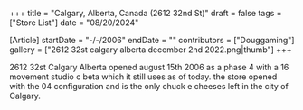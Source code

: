 +++
title = "Calgary, Alberta, Canada (2612 32nd St)"
draft = false
tags = ["Store List"]
date = "08/20/2024"

[Article]
startDate = "-/-/2006"
endDate = ""
contributors = ["Douggaming"]
gallery = ["2612 32st calgary alberta december 2nd 2022.png|thumb"]
+++

2612 32st Calgary Alberta opened august 15th 2006 as a phase 4 with a 16 movement studio c beta which it still uses as of today. 
the store opened with the 04 configuration and is the only chuck e cheeses left in the city of Calgary.